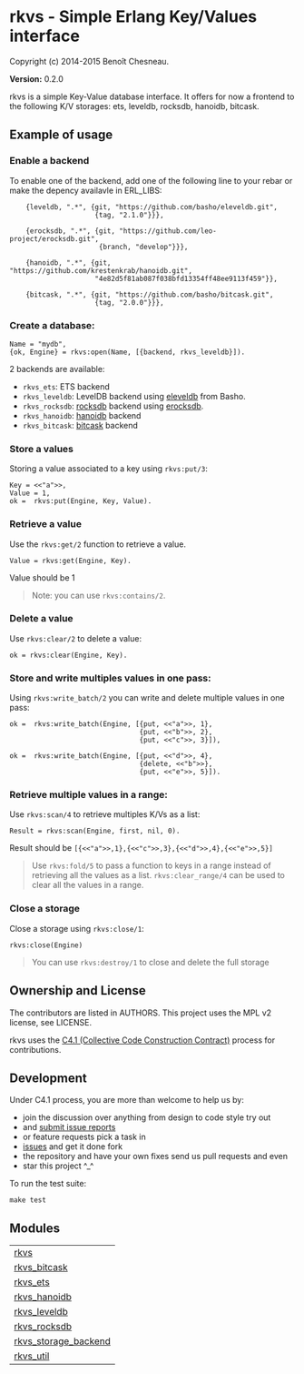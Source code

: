 

# rkvs - Simple Erlang Key/Values interface #

Copyright (c) 2014-2015 Benoît Chesneau.

__Version:__ 0.2.0

rkvs is a simple Key-Value database interface. It offers for now a frontend to
the following K/V storages: ets, leveldb, rocksdb, hanoidb, bitcask.

## Example of usage

### Enable a backend

To enable one of the backend, add one of the following line to your rebar or
make the depency availavle in ERL_LIBS:

```
    {leveldb, ".*", {git, "https://github.com/basho/eleveldb.git",
                     {tag, "2.1.0"}}},

    {erocksdb, ".*", {git, "https://github.com/leo-project/erocksdb.git",
                      {branch, "develop"}}},

    {hanoidb, ".*", {git, "https://github.com/krestenkrab/hanoidb.git",
                     "4e82d5f81ab087f038bfd13354ff48ee9113f459"}},

    {bitcask, ".*", {git, "https://github.com/basho/bitcask.git",
                     {tag, "2.0.0"}}},
```

### Create a database:

```
Name = "mydb",
{ok, Engine} = rkvs:open(Name, [{backend, rkvs_leveldb}]).
```

2 backends are available:

- `rkvs_ets`: ETS backend
- `rkvs_leveldb`: LevelDB backend using [eleveldb](https://github.com/basho/eleveldb) from Basho.
- `rkvs_rocksdb`: [rocksdb](http://rocksdb.org) backend using
  [erocksdb](https://github.com/leo-project/erocksdb).
- `rkvs_hanoidb`: [hanoidb](https://github.com/krestenkrab/hanoidb) backend
- `rkvs_bitcask`: [bitcask](https://github.com/basho/bitcask) backend

### Store a values

Storing a value associated to a key using `rkvs:put/3`:

```
Key = <<"a">>,
Value = 1,
ok =  rkvs:put(Engine, Key, Value).
```

### Retrieve a value

Use the `rkvs:get/2` function to retrieve a value.

```
Value = rkvs:get(Engine, Key).
```

Value should be 1

> Note: you can use `rkvs:contains/2`.

### Delete a value

Use `rkvs:clear/2` to delete a value:

```
ok = rkvs:clear(Engine, Key).
```

### Store and write multiples values in one pass:

Using `rkvs:write_batch/2` you can write and delete multiple values in one
pass:

```
ok =  rkvs:write_batch(Engine, [{put, <<"a">>, 1},
                                {put, <<"b">>, 2},
                                {put, <<"c">>, 3}]),

ok =  rkvs:write_batch(Engine, [{put, <<"d">>, 4},
                                {delete, <<"b">>},
                                {put, <<"e">>, 5}]).
```

### Retrieve multiple values in a range:

Use `rkvs:scan/4` to retrieve multiples K/Vs as a list:

```
Result = rkvs:scan(Engine, first, nil, 0).
```

Result should be `[{<<"a">>,1},{<<"c">>,3},{<<"d">>,4},{<<"e">>,5}]`

> Use `rkvs:fold/5` to pass a function to keys in a range instead of retrieving
> all the values as a list. `rkvs:clear_range/4` can be used to clear all the
> values in a range.

### Close a storage

Close a storage using `rkvs:close/1`:

```
rkvs:close(Engine)
```

> You can use `rkvs:destroy/1` to close and delete the full storage

## Ownership and License

The contributors are listed in AUTHORS. This project uses the MPL v2
license, see LICENSE.

rkvs uses the [C4.1 (Collective Code Construction
Contract)](http://rfc.zeromq.org/spec:22) process for contributions.

## Development

Under C4.1 process, you are more than welcome to help us by:

* join the discussion over anything from design to code style try out
* and [submit issue reports](https://github.com/refuge/rkvs/issues/new)
* or feature requests pick a task in
* [issues](https://github.com/refuge/rkvs/issues) and get it done fork
* the repository and have your own fixes send us pull requests and even
* star this project ^_^

To  run the test suite:

```
make test
```



## Modules ##


<table width="100%" border="0" summary="list of modules">
<tr><td><a href="rkvs.md" class="module">rkvs</a></td></tr>
<tr><td><a href="rkvs_bitcask.md" class="module">rkvs_bitcask</a></td></tr>
<tr><td><a href="rkvs_ets.md" class="module">rkvs_ets</a></td></tr>
<tr><td><a href="rkvs_hanoidb.md" class="module">rkvs_hanoidb</a></td></tr>
<tr><td><a href="rkvs_leveldb.md" class="module">rkvs_leveldb</a></td></tr>
<tr><td><a href="rkvs_rocksdb.md" class="module">rkvs_rocksdb</a></td></tr>
<tr><td><a href="rkvs_storage_backend.md" class="module">rkvs_storage_backend</a></td></tr>
<tr><td><a href="rkvs_util.md" class="module">rkvs_util</a></td></tr></table>

